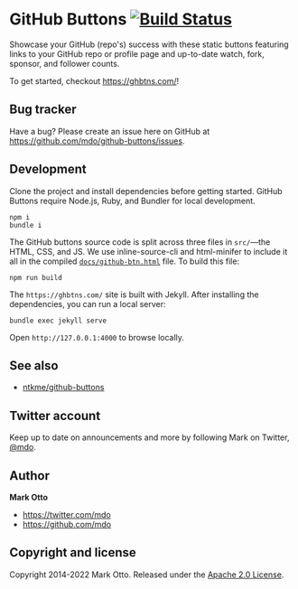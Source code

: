 # GitHub Buttons [![Build Status](https://img.shields.io/github/actions/workflow/status/mdo/github-buttons/ci.yml?branch=master&label=CI&logo=github)](https://github.com/mdo/github-buttons/actions/workflows/ci.yml?query=branch%3Amaster)

Showcase your GitHub (repo's) success with these static buttons featuring links to your GitHub repo or profile page and up-to-date watch, fork, sponsor, and follower counts.

To get started, checkout <https://ghbtns.com/>!

## Bug tracker

Have a bug? Please create an issue here on GitHub at <https://github.com/mdo/github-buttons/issues>.

## Development

Clone the project and install dependencies before getting started. GitHub Buttons require Node.js, Ruby, and Bundler for local development.

```shell
npm i
bundle i
```

The GitHub buttons source code is split across three files in `src/`—the HTML, CSS, and JS. We use inline-source-cli and html-minifer to include it all in the compiled [`docs/github-btn.html`](docs/github-btn.html) file. To build this file:

```shell
npm run build
```

The `https://ghbtns.com/` site is built with Jekyll. After installing the dependencies, you can run a local server:

```shell
bundle exec jekyll serve
```

Open `http://127.0.0.1:4000` to browse locally.

## See also

* [ntkme/github-buttons](https://buttons.github.io/)

## Twitter account

Keep up to date on announcements and more by following Mark on Twitter, [@mdo](https://twitter.com/mdo).

## Author

**Mark Otto**

* <https://twitter.com/mdo>
* <https://github.com/mdo>

## Copyright and license

Copyright 2014-2022 Mark Otto. Released under the [Apache 2.0 License](LICENSE).

